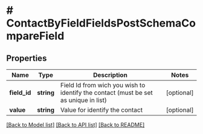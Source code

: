 # # ContactByFieldFieldsPostSchemaCompareField

## Properties

Name | Type | Description | Notes
------------ | ------------- | ------------- | -------------
**field_id** | **string** | Field Id from wich you wish to identify the contact (must be set as unique in list) | [optional]
**value** | **string** | Value for identify the contact | [optional]

[[Back to Model list]](../../README.md#models) [[Back to API list]](../../README.md#endpoints) [[Back to README]](../../README.md)
